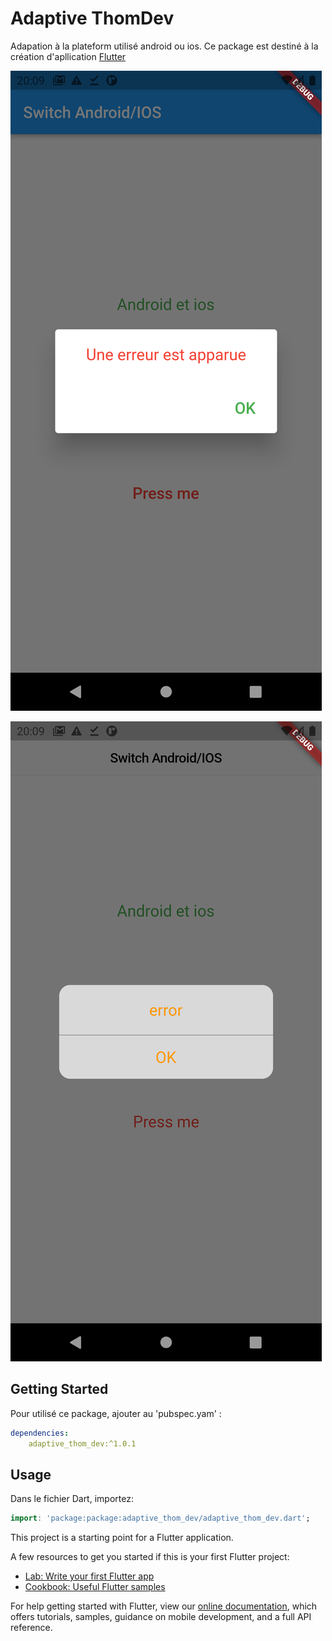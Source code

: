 # Adaptive ThomDev

Adapation à la plateform utilisé android ou ios.
Ce package est destiné à la création d'apllication [Flutter](https://flutter.io)

![ScreenShot](\screenshots\android.png)

![ScreenShot](\screenshots\ios.png)

## Getting Started

Pour utilisé ce package, ajouter au 'pubspec.yam' :

``` yaml
dependencies:
    adaptive_thom_dev:^1.0.1
```
## Usage

Dans le fichier Dart, importez:

``` dart
import: 'package:package:adaptive_thom_dev/adaptive_thom_dev.dart';
```

This project is a starting point for a Flutter application.

A few resources to get you started if this is your first Flutter project:

- [Lab: Write your first Flutter app](https://flutter.dev/docs/get-started/codelab)
- [Cookbook: Useful Flutter samples](https://flutter.dev/docs/cookbook)

For help getting started with Flutter, view our
[online documentation](https://flutter.dev/docs), which offers tutorials,
samples, guidance on mobile development, and a full API reference.
